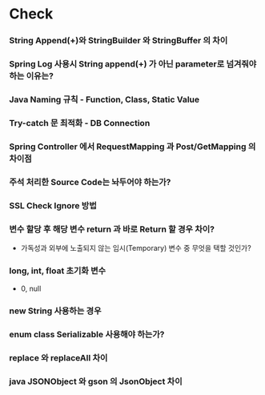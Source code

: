 # Check

### String Append(+)와 StringBuilder 와 StringBuffer 의 차이

### Spring Log 사용시 String append(+) 가 아닌 parameter로 넘겨줘야 하는 이유는?

### Java Naming 규칙 - Function, Class, Static Value

### Try-catch 문 최적화 - DB Connection

### Spring Controller 에서 RequestMapping 과 Post/GetMapping 의 차이점

### 주석 처리한 Source Code는 놔두어야 하는가?

### SSL Check Ignore 방법

### 변수 할당 후 해당 변수 return 과 바로 Return 할 경우 차이?

- 가독성과 외부에 노출되지 않는 임시(Temporary) 변수 중 무엇을 택할 것인가?

### long, int, float 초기화 변수

- 0, null

### new String 사용하는 경우

### enum class Serializable 사용해야 하는가?

### replace 와 replaceAll 차이

### java JSONObject 와 gson 의 JsonObject 차이
